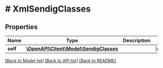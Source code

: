 # # XmlSendigClasses

## Properties

Name | Type | Description | Notes
------------ | ------------- | ------------- | -------------
**self** | [**\OpenAPI\Client\Model\SendigClasses**](SendigClasses.md) |  | [optional]

[[Back to Model list]](../../README.md#models) [[Back to API list]](../../README.md#endpoints) [[Back to README]](../../README.md)
